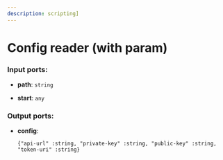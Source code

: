```yaml
---
description: scripting]
---
```


# Config reader (with param)

### Input ports:

* __path__: `string`


* __start__: `any`

### Output ports:

* __config__: 
    ```
    {"api-url" :string, "private-key" :string, "public-key" :string, "token-uri" :string}
    ```

